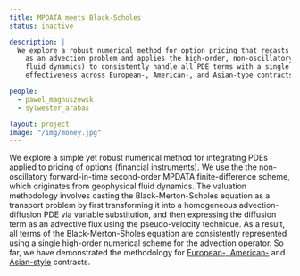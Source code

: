 ```yaml
---
title: MPDATA meets Black-Scholes
status: inactive

description: |
  We explore a robust numerical method for option pricing that recasts the Black-Merton-Scholes equation 
    as an advection problem and applies the high-order, non-oscillatory MPDATA scheme (originally from geophysical 
    fluid dynamics) to consistently handle all PDE terms with a single numerical operator, demonstrating 
    effectiveness across European-, American-, and Asian-type contracts.

people:
  - pawel_magnuszewsk
  - sylwester_arabas

layout: project
image: "/img/money.jpg"
---
```


We explore a simple yet robust numerical method for integrating PDEs applied to pricing of options (financial instruments).
We use the the non-oscillatory forward-in-time second-order MPDATA finite-difference scheme, which originates from 
  geophysical fluid dynamics. 
The valuation methodology involves casting the Black-Merton-Scholes equation as a transport problem by first transforming 
  it into a homogeneous advection-diffusion PDE via variable substitution, and then expressing the diffusion term as an advective 
  flux using the pseudo-velocity technique. 
As a result, all terms of the Black-Merton-Sholes equation are consistently represented using a single high-order numerical scheme for the advection operator.
So far, we have demonstrated the methodology for [European-, American-](https://doi.org/10.1016/j.cam.2019.05.023) 
  and [Asian-style](https://arxiv.org/abs/2505.24435) contracts.

